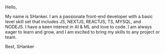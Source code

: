 Hello,

My name is SHanker. I am a passionate front-end developer with a basic level skill set that includes JS, NEXTJS, REACTJS, TS, MYSQL, and NODEJS. I have a keen interest in AI & ML and love to code. I am always eager to learn and grow, and I am excited to bring my skills to any project or team.

Best,
SHanker
<!---
ShankerK2004/ShankerK2004 is a ✨ special ✨ repository because its `README.md` (this file) appears on your GitHub profile.
You can click the Preview link to take a look at your changes.
--->
